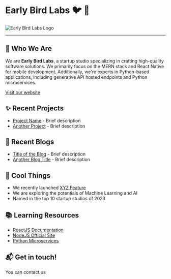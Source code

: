 # Early Bird Labs :bird: :rocket:

![Early Bird Labs Logo](./assets/logo.png) <!-- Replace with your company logo URL -->

---

## :mag_right: Who We Are

We are **Early Bird Labs**, a startup studio specializing in crafting high-quality software solutions. We primarily focus on the MERN stack and React Native for mobile development. Additionally, we're experts in Python-based applications, including generative API hosted endpoints and Python microservices.

[Visit our website](https://earlybirdlabs.io)

## :sparkles: Recent Projects

<!-- Add a list of your most recent or noteworthy projects -->
- [Project Name](https://github.com/EarlyBirdLabs/ProjectName) - Brief description
- [Another Project](https://github.com/EarlyBirdLabs/AnotherProject) - Brief description

## :newspaper: Recent Blogs

<!-- Add a list of your most recent or noteworthy blogs -->
- [Title of the Blog](https://earlybirdlabs.io/blog/blog-title) - Brief description
- [Another Blog Title](https://earlybirdlabs.io/blog/another-blog-title) - Brief description

## :tada: Cool Things

<!-- Share some cool achievements, technologies you're excited about, or other highlights -->
- We recently launched [XYZ Feature](https://github.com/EarlyBirdLabs/ProjectName/releases/tag/v1.0)
- We are exploring the potentials of Machine Learning and AI
- Named in the top 10 startup studios of 2023

## :books: Learning Resources

<!-- Add learning resources like tutorials, documentation, and others that you find useful -->
- [ReactJS Documentation](https://reactjs.org/docs/getting-started.html)
- [NodeJS Official Site](https://nodejs.org/en/docs/)
- [Python Microservices](https://realpython.com/microservices-python/)

## :mailbox_with_mail: Get in touch!

You can contact us
